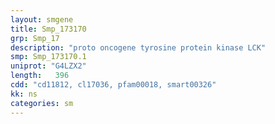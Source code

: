 ```yaml
---
layout: smgene
title: Smp_173170
grp: Smp_17
description: "proto oncogene tyrosine protein kinase LCK"
smp: Smp_173170.1
uniprot: "G4LZX2"
length:   396
cdd: "cd11812, cl17036, pfam00018, smart00326"
kk: ns
categories: sm
---
```

